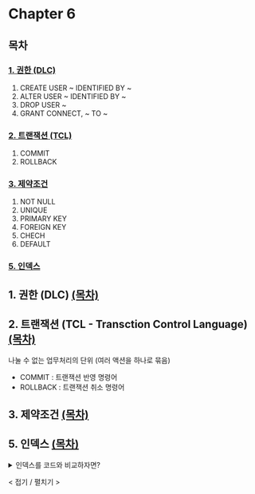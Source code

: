 # Chapter 6

## 목차

### [1. 권한 (DLC)](#1-권한-dlc-목차)

1. CREATE USER ~ IDENTIFIED BY ~
2. ALTER USER ~ IDENTIFIED BY ~
3. DROP USER ~
4. GRANT CONNECT, ~ TO ~

### [2. 트랜잭션 (TCL)](#2-트랜잭션-tcl---transction-control-language-목차)

1. COMMIT
2. ROLLBACK

### [3. 제약조건](#3-제약조건-목차)

1. NOT NULL
2. UNIQUE
3. PRIMARY KEY
4. FOREIGN KEY
5. CHECH
6. DEFAULT


### [5. 인덱스](#5-인덱스-목차)

##

## 1. 권한 (DLC) [(목차)](#목차)

##

## 2. 트랜잭션 (TCL - Transction Control Language) [(목차)](#목차)
나눌 수 없는 업무처리의 단위 (여러 액션을 하나로 묶음)


- COMMIT : 트랜잭션 반영 명령어
- ROLLBACK : 트랜잭션 취소 명령어



##

## 3. 제약조건 [(목차)](#목차)

##

## 5. 인덱스 [(목차)](#목차)


<!-- #### 인덱스를 코드와 비교하자면? -->

<details>
<summary>
인덱스를 코드와 비교하자면?
<p>< 접기 / 펼치기 ></p></summary>

```
const table = [
  { id: 1, name: "Alice", age: 25 },
  { id: 2, name: "Bob", age: 30 },
  { id: 3, name: "Charlie", age: 22 },
];

// 인덱스: 특정 컬럼(id)을 기준으로 정렬된 구조
const indexById = table
  .map(row => ({ id: row.id, position: table.indexOf(row) })) // id와 위치 정보만 추출
  .sort((a, b) => a.id - b.id); // id를 기준으로 정렬
```
#### 결과
```
[
  { id: 1, position: 0 },
  { id: 2, position: 1 },
  { id: 3, position: 2 }
]
````
</details>
